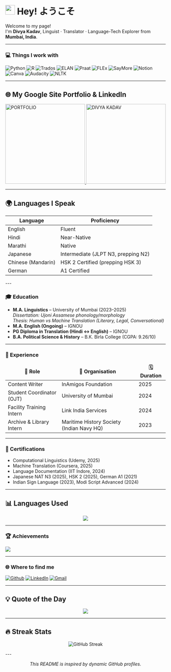 <h1><img src="https://emojis.slackmojis.com/emojis/images/1531849430/4246/blob-sunglasses.gif" width="30"/> Hey! ようこそ</h1>

<p>Welcome to my page! </br> I'm <b>Divya Kadav</b>, Linguist · Translator · Language-Tech Explorer from <img src="https://cdn-icons-png.flaticon.com/512/197/197419.png" width="13"/> <b>Mumbai, India</b>. </p>

---

<h3>💻 Things I work with</h3>
<p>
  <img alt="Python" src="https://img.shields.io/badge/-Python-3d7b70?style=flat-square&logo=python&logoColor=white" />
  <img alt="R" src="https://img.shields.io/badge/-R-276DC3?style=flat-square&logo=r&logoColor=white" />
  <img alt="Trados" src="https://img.shields.io/badge/-Trados-blue?style=flat-square&logo=sdl&logoColor=white" />
  <img alt="ELAN" src="https://img.shields.io/badge/-ELAN-00a86b?style=flat-square&logo=data&logoColor=white" />
  <img alt="Praat" src="https://img.shields.io/badge/-Praat-8A2BE2?style=flat-square&logo=soundcloud&logoColor=white" />
  <img alt="FLEx" src="https://img.shields.io/badge/-FLEx-green?style=flat-square&logo=openaccess&logoColor=white" />
  <img alt="SayMore" src="https://img.shields.io/badge/-SayMore-6A5ACD?style=flat-square&logo=logmein&logoColor=white" />
  <img alt="Notion" src="https://img.shields.io/badge/-Notion-black?style=flat-square&logo=notion&logoColor=white" />
  <img alt="Canva" src="https://img.shields.io/badge/-Canva-00C4CC?style=flat-square&logo=canva&logoColor=white" />
  <img alt="Audacity" src="https://img.shields.io/badge/-Audacity-0000FF?style=flat-square&logo=audacity&logoColor=white" />
  <img alt="NLTK" src="https://img.shields.io/badge/-NLTK-lightgrey?style=flat-square&logo=academia&logoColor=black" />
</p>

---
<h2>🌐 My Google Site Portfolio & LinkedIn</h2>

<a href="https://sites.google.com/view/divyakadav?usp=sharing" target="_blank">
 <img src="https://github.com/user-attachments/assets/0b360b92-b703-4074-97b3-ae517e5c6c35" 
      alt="PORTFOLIO" width="250">
</a>

<a href="https://www.linkedin.com/in/divyakadav" target="_blank">
  <img src="https://github.com/user-attachments/assets/16851f58-ac06-4b20-8721-b968c64370b3" 
       alt="DIVYA KADAV" width="250">
</a>


---
<h2>🌍 Languages I Speak</h2>

<table>
  <thead>
    <tr>
      <th>Language</th>
      <th>Proficiency</th>
    </tr>
  </thead>
  <tbody>
    <tr>
      <td>English</td>
      <td>Fluent</td>
    </tr>
    <tr>
      <td>Hindi</td>
      <td>Near-Native</td>
    </tr>
    <tr>
      <td>Marathi</td>
      <td>Native</td>
    </tr>
    <tr>
      <td>Japanese</td>
      <td>Intermediate (JLPT N3, prepping N2)</td>
    </tr>
    <tr>
      <td>Chinese (Mandarin)</td>
      <td>HSK 2 Certified (prepping HSK 3)</td>
    </tr>
    <tr>
      <td>German</td>
      <td>A1 Certified</td>
    </tr>
  </tbody>
</table>
---

<h3>🎓 Education</h3>

- **M.A. Linguistics** – University of Mumbai (2023–2025)  
  *Dissertation: Ujoni Assamese phonology/morphology*  
  *Thesis: Human vs Machine Translation (Literary, Legal, Conversational)*  
- **M.A. English (Ongoing)** – IGNOU  
- **PG Diploma in Translation (Hindi ↔ English)** – IGNOU  
- **B.A. Political Science & History** – B.K. Birla College (CGPA: 9.26/10)

---

<h3>💼 Experience</h3>
<table>
  <thead align="center">
    <tr>
      <td><b>📂 Role</b></td>
      <td><b>🏢 Organisation</b></td>
      <td><b>🗓 Duration</b></td>
    </tr>
  </thead>
  <tbody>
    <tr>
      <td>Content Writer</td>
      <td>InAmigos Foundation</td>
      <td>2025</td>
    </tr>
    <tr>
      <td>Student Coordinator (OJT)</td>
      <td>University of Mumbai</td>
      <td>2024</td>
    </tr>
    <tr>
      <td>Facility Training Intern</td>
      <td>Link India Services</td>
      <td>2024</td>
    </tr>
    <tr>
      <td>Archive & Library Intern</td>
      <td>Maritime History Society (Indian Navy HQ)</td>
      <td>2023</td>
    </tr>
  </tbody>
</table>

---

<h3>📜 Certifications</h3>

- Computational Linguistics (Udemy, 2025)  
- Machine Translation (Coursera, 2025)  
- Language Documentation (IIT Indore, 2024)  
- Japanese NAT N3 (2025), HSK 2 (2025), German A1 (2021)  
- Indian Sign Language (2023), Modi Script Advanced (2024)  

---
<h2>📊 Languages Used</h2>
<p align="center">
  <img src="https://github-readme-stats.vercel.app/api/top-langs/?username=DivyaKadav&layout=compact&theme=tokyonight&hide_border=true" />
</p>

---

<h3>🏆 Achievements</h3>
<p align="left">
  <img src="https://github-profile-trophy.vercel.app/?username=DivyaKadav&theme=onedark&title=MultiLanguage,Commits,Repositories,Followers&margin-w=15&margin-h=15&no-frame=true&row=1" />
</p>

---

<h3>🌐 Where to find me</h3>
<p>
  <a href="https://github.com/DivyaKadav" target="_blank"><img alt="Github" src="https://img.shields.io/badge/GitHub-%2312100E.svg?&style=for-the-badge&logo=Github&logoColor=white" /></a>
  <a href="https://www.linkedin.com/in/kadavdivya" target="_blank"><img alt="LinkedIn" src="https://img.shields.io/badge/linkedin-%230077B5.svg?&style=for-the-badge&logo=linkedin&logoColor=white" /></a>
  <a href="mailto:kadavdivya@gmail.com" target="_blank"><img alt="Gmail" src="https://img.shields.io/badge/Gmail-EA4335?style=for-the-badge&logo=gmail&logoColor=white" /></a>
</p>

---

<h2>💡 Quote of the Day</h2>
<p align="center">
  <img src="https://quotes-github-readme.vercel.app/api?type=horizontal&theme=dark" />
</p>

---
<h2>🔥 Streak Stats</h2>
<p align="center">
  <img src="https://streak-stats.demolab.com?user=DivyaKadav&theme=tokyonight&hide_border=true" alt="GitHub Streak" />
</p>
---

<p align="center"><i>This README is inspired by dynamic GitHub profiles.</i></p>
